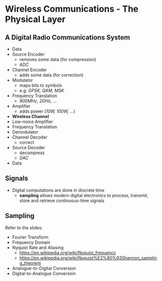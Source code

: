 # Wireless Communications - The Physical Layer

## A Digital Radio Communications System

- Data
- Source Encoder
  - removes some data (for compression)
  - _ADC_
- Channel Encoder
  - adds some data (for correction)
- Modulator
  - maps bits to symbols
  - e.g. _GPSK, QAM, MSK_
- Frequency Translation
  - _900MHz, 2GHz, ..._
- Amplifier
  - adds power (_10W, 100W, ..._)
- **Wireless Channel**
- Low-noice Amplifier
- Frequency Translation
- Demodulator
- Channel Decoder
  - correct
- Source Decoder
  - decompress
  - _DAC_
- Data

## Signals

- Digital computations are done in discrete time
  - **sampling** allows modern digital electronics to process, transmit, store and retrieve continuous-time signals

## Sampling

Refer to the slides:

- Fourier Transform
- Frequency Domain
- Nyquist Rate and Aliasing
  - https://en.wikipedia.org/wiki/Nyquist_frequency
  - https://en.wikipedia.org/wiki/Nyquist%E2%80%93Shannon_sampling_theorem
- Analogue-to-Digital Conversion
- Digital-to-Analogue Conversion
